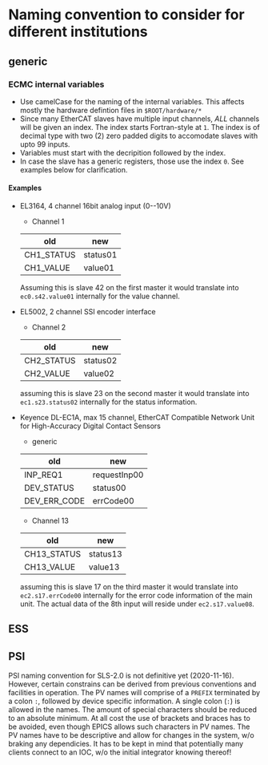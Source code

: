 # Naming convention to consider for different institutions

## generic

### ECMC internal variables

* Use camelCase for the naming of the internal variables. This affects mostly the hardware defintion files in `$ROOT/hardware/*`
* Since many EtherCAT slaves have multiple input channels, _ALL_ channels will be given an index.
The index starts Fortran-style at `1`.
The index is of decimal type with two (2) zero padded digits to accomodate slaves with upto 99 inputs.
* Variables must start with the decripition followed by the index.
* In case the slave has a generic registers, those use the index `0`.
See examples below for clarification.

#### Examples

* EL3164, 4 channel 16bit analog input (0--10V)

  * Channel 1
  
  | old | new |
  |--|--|
  |CH1_STATUS |status01 |
  |CH1_VALUE  |value01  |
  
  Assuming this is slave 42 on the first master it would translate into `ec0.s42.value01` internally for the value channel.
  
* EL5002, 2 channel SSI encoder interface

  * Channel 2
  
  | old         | new |
  |--           |--|
  |CH2_STATUS   |status02 |
  |CH2_VALUE    |value02  |
  
  assuming this is slave 23 on the second master it would translate into `ec1.s23.status02` internally for the status information.

* Keyence DL-EC1A, max 15 channel, EtherCAT Compatible Network Unit for High-Accuracy Digital Contact Sensors

  * generic
  
  | old         | new |
  |--           |--|
  |INP_REQ1     |requestInp00 |
  |DEV_STATUS   |status00 |
  |DEV_ERR_CODE |errCode00  |

  * Channel 13
  
  | old         | new |
  |--           |--|
  |CH13_STATUS  |status13 |
  |CH13_VALUE   |value13  |
  
  assuming this is slave 17 on the third master it would translate into `ec2.s17.errCode00` internally for the error code information of the main unit.
  The actual data of the 8th input will reside under `ec2.s17.value08`.


## ESS

## PSI

PSI naming convention for SLS-2.0 is not definitive yet (2020-11-16).
However, certain constrains can be derived from previous conventions and facilities in operation.
The PV names will comprise of a `PREFIX` terminated by a colon `:`, followed by device specific information.
A single colon (`:`) is allowed in the names.
The amount of special characters should be reduced to an absolute minimum.
At all cost the use of brackets and braces has to be avoided, even though EPICS allows such characters in PV names.
The PV names have to be descriptive and allow for changes in the system, w/o braking any dependicies.
It has to be kept in mind that potentially many clients connect to an IOC, w/o the initial integrator knowing thereof!
